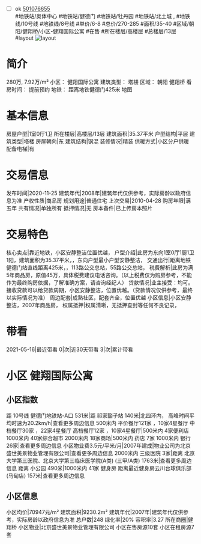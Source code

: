 - [ ] ok [501076655](https://bj.5i5j.com/ershoufang/501076655.html)  
 #地铁站/奥体中心 #地铁站/健德门 #地铁站/牡丹园 #地铁站/北土城 ,  #地铁线/10号线 #地铁线/8号线
#单价/6-8 #总价/270-285 #面积/35-40   #区域/朝阳/健翔桥/小区-健翔国际公寓 #在售 #所在楼层/高楼层 #总楼层/13层 #layout 
![layout](http://image2a.5i5j.com/bdir/layout/18e3e3d40c934fdc8240e33ab1522e9d.jpg_P5.jpg) 
# 简介 
 280万,  7.92万/m² 
小区： 健翔国际公寓
建筑类型： 塔楼
区域： 朝阳 健翔桥
看房时间： 提前预约
地铁： 距离地铁健德门425米 地图
# 基本信息 
 房屋户型|1室0厅1卫
所在楼层|高楼层/13层
建筑面积|35.37平米
户型结构|平层
建筑类型|塔楼
房屋朝向|东
建筑结构|钢混
装修情况|精装
供暖方式|小区分户供暖
配备电梯|有
# 交易信息 
 发布时间|2020-11-25
建筑年代|2008年|建筑年代仅供参考，实际房龄以政府信息为准
产权性质|商品房
规划用途|普通住宅
上次交易|2010-04-28
购房年限|满五年
共有情况|单独所有
抵押情况|无
房本备件|已上传房本照片
# 交易特色 
 核心卖点|靠近地铁，小区安静整洁位置优越，
户型介绍|此房为东向1室0厅1厨1卫1阳，建筑面积为35.37平米，，东向户型最小户型安静整洁，
交通出行|距离地铁健德门站直线距离425米，，113路公交总站，55路公交总站，
税费解析|此房为满5年商品房，原值45万，具体税费建议电话咨询。（以上税费仅为购房参考，不能作为最终购房依据，了解准确方案，请咨询经纪人）
贷款情况|业主接受：均可。接收贷款可以给贷款周期，小区安静整洁，位置优越。（贷款情况仅供参考，最终以实际情况为准）
周边配套|成熟社区，配套齐全，位置优越
小区信息|小区安静整洁，2007年商品房，
权属抵押|权属清晰，无抵押查封等任何不良记录，
# 带看 
 2021-05-16|最近带看	 0|次|近30天带看	 3|次|累计带看
# 小区 健翔国际公寓
## 小区指数 
 距 10号线 健德门地铁站-A口 531米|距 祁家豁子站 140米|北四环内， 高峰时间平均时速为20.2km/h|查看更多周边信息
500米内 平价餐厅121家 ，10家4星餐厅
中档餐厅30家 ，22家4星餐厅
高档餐厅12家 ，10家4星餐厅|500米内 4家便利店
1000米内 40家综合超市
2000米内 18家商场|500米内 药店 7家
1000米内 银行 26家|查看更多周边信息
小区物业费3.5元/平米/月|2007年建成|物业公司为北京盛世美景物业管理有限公司|查看更多周边信息
2000米内 三级医院 3家|距离 北京大学第三医院、北京大学第三临床医学院(A类) (三甲/A类) 1763米|查看更多周边信息
距离 小公园 490米|1000米内 41家 健身房
距离最近健身房云川台球俱乐部(马甸店) 157米|查看更多周边信息
## 小区信息 
 小区均价|70947元/m²
建筑面积|9230.2m²
建筑年代|2007年|建筑年代仅供参考，实际房龄以政府信息为准
总户数|248
绿化率|20%
容积率|3.27
所在商圈|健翔桥
小区物业|北京盛世美景物业管理有限公司
小区在售房源10套
小区在租房源7套
